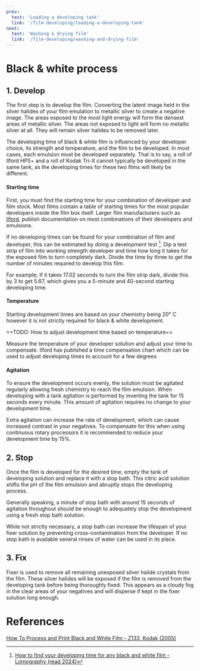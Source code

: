 ```yaml
---
prev: 
  text: 'Loading a developing tank'
  link: '/film-developing/loading-a-developing-tank'
next:
  text: 'Washing & drying film'
  link: '/film-developing/washing-and-drying-film'
---
```


# Black & white process

## 1. Develop

The first step is to develop the film. Converting the latent image held in the silver halides of your film emulation to metallic silver to create a negative image. The areas exposed to the most light energy will form the densest areas of metallic silver. The areas not exposed to light will form no metallic silver at all. They will remain silver halides to be removed later. 

The developing time of black & white film is influenced by your developer choice, its strength and temperature, and the film to be developed. In most cases, each emulsion must be developed separately. That is to say, a roll of Ilford HP5+ and a roll of Kodak Tri-X cannot typically be developed in the same tank, as the developing times for these two films will likely be different.

#### Starting time

First, you must find the starting time for your combination of developer and film stock. Most films contain a table of starting times for the most popular developers inside the film box itself. Larger film manufacturers such as [Ilford](https://www.ilfordphoto.com/wp/wp-content/uploads/2017/03/Film-processing-chart-.pdf), publish documentation on most combinations of their developers and emulsions. 

If no developing times can be found for your combination of film and developer, this can be estimated by doing a development test [^1]. Dip a test strip of film into working strength developer and time how long it takes for the exposed film to turn completely dark. Divide the time by three to get the number of minutes required to develop this film. 

[^1]: [How to find your developing time for any black and white film - Lomography (read 2024)](https://www.lomography.com/magazine/347678-how-to-find-your-developing-time-for-any-black-and-white-film#:~:text=Once%20you%20have%20all%20of,needed%20to%20develop%20the%20film)

For example; If it takes 17.02 seconds to turn the film strip dark, divide this by 3 to get 5.67, which gives you a 5-minute and 40-second starting developing time. 

#### Temperature

Starting development times are based on your chemistry being 20° C however it is not strictly required for black & white development. 

==TODO: How to adjust development time based on temperature==

Measure the temperature of your developer solution and adjust your time to compensate. Ilford has published a time compensation chart which can be used to adjust developing times to account for a few degrees 

#### Agitation

To ensure the development occurs evenly, the solution must be agitated regularly allowing fresh chemistry to reach the film emulsion. When developing with a tank agitation is performed by inverting the tank for 15 seconds every minute. This amount of agitation requires no change to your development time. 

Extra agitation can increase the rate of development, which can cause increased contrast in your negatives. To compensate for this when using continuous rotary processors it is recommended to reduce your development time by 15%.  


## 2. Stop

Once the film is developed for the desired time, empty the tank of developing solution and replace it with a stop bath. This citric acid solution shifts the pH of the film emulsion and abruptly stops the developing process. 

Generally speaking, a minute of stop bath with around 15 seconds of agitation throughout should be enough to adequately stop the development using a fresh stop bath solution. 

While not strictly necessary, a stop bath can increase the lifespan of your fixer solution by preventing cross-contamination from the developer. If no stop bath is available several rinses of water can be used in its place. 


## 3. Fix

Fixer is used to remove all remaining unexposed silver halide crystals from the film. These silver halides will be exposed if the film is removed from the developing tank before being thoroughly fixed. This appears as a cloudy fog in the clear areas of your negatives and will disperse if kept in the fixer solution long enough. 

# References
[How To Process and Print Black and White Film - Z133, Kodak (2005)](https://imaging.kodakalaris.com/sites/default/files/wysiwyg/pro/chemistry/z133.pdf)
